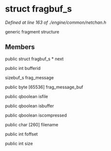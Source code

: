 # struct fragbuf_s

*Defined at line 163 of ./engine/common/netchan.h*

 generic fragment structure



## Members

public struct fragbuf_s * next

public int bufferid

sizebuf_s frag_message

public byte [65536] frag_message_buf

public qboolean isfile

public qboolean isbuffer

public qboolean iscompressed

public char [260] filename

public int foffset

public int size



